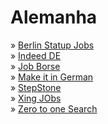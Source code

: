 # Alemanha

» [Berlin Statup Jobs](http://berlinstartupjobs.com)\
» [Indeed DE](https://de.indeed.com)\
» [Job Borse](https://jobboerse.arbeitsagentur.de)\
» [Make it in German](https://www.make-it-in-germany.com/en)\
» [StepStone](https://www.stepstone.de/en)\
» [Xing JObs](https://www.xing.com/jobs)\
» [Zero to one Search](https://jobs.zerotoonesearch.com/careers)

<!-- http://berlin.craigslist.de/
http://www.xpatjobs.de/ (vagas de emprego para falantes de inglês na Alemanha)
http://www.itjobboard.de/
http://www.germanjobs.net/index.php
http://de.indeed.com/
http://www.creative-city-berlin.de/en/jobs/
http://www.getphotographyjobs.com/
http://www.thelocal.de/ (vagas de emprego para falantes de inglês na Alemanha)
http://www.jobisjob.de/
http://venturevillage.eu/jobs/ (vagas de emprego nas áreas de tecnologia na Alemanha)
http://www.onstartupjobs.com/ (empregos em start ups na Alemanha)
http://itsinberlin.com/jobs-in-berlin-startups/ (empregos em start ups na Alemanha)
http://www.designmadeingermany.de/jobs/ (empregos ligados a criatividade na Alemanha)
http://www.gruenderluft.de/
http://jobs.meinestadt.de/berlin/
http://www.realstaffing.com/
http://www.dis-ag.com/dis/Pages/start.aspx
http://www.triga-consulting.de/
http://www.hays.de
http://staufenbiel.de
http://www.arbeitsagentur.de
http://www.make-it-in-germany.com/
http://www.jobs.de/
http://www.jobvector.de
http://www.stepstone.de
http://www.jobware.de
http://jobsuche.monster.de
http://www.connecticum.de
http://jooble-de.com
https://www.provadis.de
http://www.jobisjob.de
http://www.dis-ag.com
http://www.finest-jobs.com
http://jobs.doccheck.com/de/ -->